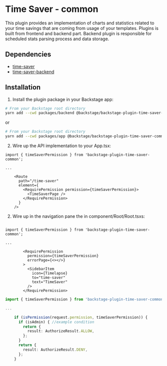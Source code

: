 # Time Saver - common

This plugin provides an implementation of charts and statistics related to your time savings that are coming from usage of your templates. Plugins is built from frontend and backend part. Backend plugin is responsible for scheduled stats parsing process and data storage.

## Dependencies

- [time-saver](./time-saver)
- [time-saver-backend](./time-saver-backend)

## Installation

1. Install the plugin package in your Backstage app:

```sh
# From your Backstage root directory
yarn add --cwd packages/backend @backstage/backstage-plugin-time-saver-common
```

or

```sh
# From your Backstage root directory
yarn add --cwd packages/app @backstage/backstage-plugin-time-saver-common
```

2. Wire up the API implementation to your App.tsx:

```tsx
import { timeSaverPermission } from 'backstage-plugin-time-saver-common';

...

    <Route
      path="/time-saver"
      element={
        <RequirePermission permission={timeSaverPermission}>
          <TimeSaverPage />
        </RequirePermission>
      }
    />

```

2. Wire up in the navigation pane the in component/Root/Root.tsxs:

```tsx

import { timeSaverPermission } from 'backstage-plugin-time-saver-common';

...

        <RequirePermission
          permission={timeSaverPermission}
          errorPage={<></>}
        >
          <SidebarItem
            icon={Timelapse}
            to="time-saver"
            text="TimeSaver"
          />
        </RequirePermission>
```

```ts
import { timeSaverPermission } from 'backstage-plugin-time-saver-common';

...

    if (isPermission(request.permission, timeSaverPermission)) {
      if (isAdmin) { //example condition
        return {
          result: AuthorizeResult.ALLOW,
        };
      }
      return {
        result: AuthorizeResult.DENY,
      };
    }

```
